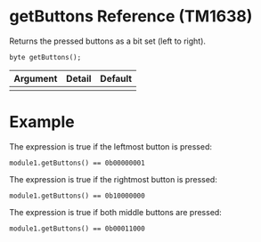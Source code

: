 # getButtons Reference (TM1638) #

Returns the pressed buttons as a bit set (left to right).

```
byte getButtons();
```

| Argument | Detail | Default |
|:---------|:-------|:--------|
|          |        |         |

# Example #

The expression is true if the leftmost button is pressed:
```
module1.getButtons() == 0b00000001
```

The expression is true if the rightmost button is pressed:
```
module1.getButtons() == 0b10000000
```

The expression is true if both middle buttons are pressed:
```
module1.getButtons() == 0b00011000
```